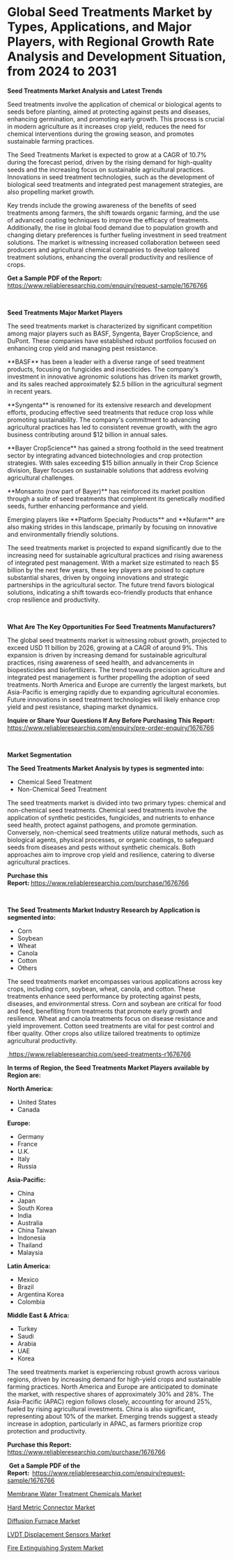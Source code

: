 <p><h1>Global Seed Treatments Market by Types, Applications, and Major Players, with Regional Growth Rate Analysis and Development Situation, from 2024 to 2031</h1></p><p><strong>Seed Treatments Market Analysis and Latest Trends</strong></p>
<p><p>Seed treatments involve the application of chemical or biological agents to seeds before planting, aimed at protecting against pests and diseases, enhancing germination, and promoting early growth. This process is crucial in modern agriculture as it increases crop yield, reduces the need for chemical interventions during the growing season, and promotes sustainable farming practices.</p><p>The Seed Treatments Market is expected to grow at a CAGR of 10.7% during the forecast period, driven by the rising demand for high-quality seeds and the increasing focus on sustainable agricultural practices. Innovations in seed treatment technologies, such as the development of biological seed treatments and integrated pest management strategies, are also propelling market growth.</p><p>Key trends include the growing awareness of the benefits of seed treatments among farmers, the shift towards organic farming, and the use of advanced coating techniques to improve the efficacy of treatments. Additionally, the rise in global food demand due to population growth and changing dietary preferences is further fueling investment in seed treatment solutions. The market is witnessing increased collaboration between seed producers and agricultural chemical companies to develop tailored treatment solutions, enhancing the overall productivity and resilience of crops.</p></p>
<p><strong>Get a Sample PDF of the Report:&nbsp;</strong> <a href="https://www.reliableresearchiq.com/enquiry/request-sample/1676766?utm_campaign=1132&utm_medium=2&utm_source=Github&utm_content=ia&utm_term=30092024&utm_id=seed-treatments">https://www.reliableresearchiq.com/enquiry/request-sample/1676766</a></p>
<p>&nbsp;</p>
<p><strong>Seed Treatments Major Market Players</strong></p>
<p><p>The seed treatments market is characterized by significant competition among major players such as BASF, Syngenta, Bayer CropScience, and DuPont. These companies have established robust portfolios focused on enhancing crop yield and managing pest resistance.</p><p>**BASF** has been a leader with a diverse range of seed treatment products, focusing on fungicides and insecticides. The company's investment in innovative agronomic solutions has driven its market growth, and its sales reached approximately $2.5 billion in the agricultural segment in recent years. </p><p>**Syngenta** is renowned for its extensive research and development efforts, producing effective seed treatments that reduce crop loss while promoting sustainability. The company's commitment to advancing agricultural practices has led to consistent revenue growth, with the agro business contributing around $12 billion in annual sales.</p><p>**Bayer CropScience** has gained a strong foothold in the seed treatment sector by integrating advanced biotechnologies and crop protection strategies. With sales exceeding $15 billion annually in their Crop Science division, Bayer focuses on sustainable solutions that address evolving agricultural challenges.</p><p>**Monsanto (now part of Bayer)** has reinforced its market position through a suite of seed treatments that complement its genetically modified seeds, further enhancing performance and yield.</p><p>Emerging players like **Platform Specialty Products** and **Nufarm** are also making strides in this landscape, primarily by focusing on innovative and environmentally friendly solutions.</p><p>The seed treatments market is projected to expand significantly due to the increasing need for sustainable agricultural practices and rising awareness of integrated pest management. With a market size estimated to reach $5 billion by the next few years, these key players are poised to capture substantial shares, driven by ongoing innovations and strategic partnerships in the agricultural sector. The future trend favors biological solutions, indicating a shift towards eco-friendly products that enhance crop resilience and productivity.</p></p>
<p>&nbsp;</p>
<p><strong>What Are The Key Opportunities For Seed Treatments Manufacturers?</strong></p>
<p><p>The global seed treatments market is witnessing robust growth, projected to exceed USD 11 billion by 2026, growing at a CAGR of around 9%. This expansion is driven by increasing demand for sustainable agricultural practices, rising awareness of seed health, and advancements in biopesticides and biofertilizers. The trend towards precision agriculture and integrated pest management is further propelling the adoption of seed treatments. North America and Europe are currently the largest markets, but Asia-Pacific is emerging rapidly due to expanding agricultural economies. Future innovations in seed treatment technologies will likely enhance crop yield and pest resistance, shaping market dynamics.</p></p>
<p><strong>Inquire or Share Your Questions If Any Before Purchasing This Report:</strong> <a href="https://www.reliableresearchiq.com/enquiry/pre-order-enquiry/1676766?utm_campaign=1132&utm_medium=2&utm_source=Github&utm_content=ia&utm_term=30092024&utm_id=seed-treatments">https://www.reliableresearchiq.com/enquiry/pre-order-enquiry/1676766</a></p>
<p>&nbsp;</p>
<p><strong>Market Segmentation</strong></p>
<p><strong>The Seed Treatments Market Analysis by types is segmented into:</strong></p>
<p><ul><li>Chemical Seed Treatment</li><li>Non-Chemical Seed Treatment</li></ul></p>
<p><p>The seed treatments market is divided into two primary types: chemical and non-chemical seed treatments. Chemical seed treatments involve the application of synthetic pesticides, fungicides, and nutrients to enhance seed health, protect against pathogens, and promote germination. Conversely, non-chemical seed treatments utilize natural methods, such as biological agents, physical processes, or organic coatings, to safeguard seeds from diseases and pests without synthetic chemicals. Both approaches aim to improve crop yield and resilience, catering to diverse agricultural practices.</p></p>
<p><strong>Purchase this Report:&nbsp;</strong><a href="https://www.reliableresearchiq.com/purchase/1676766?utm_campaign=1132&utm_medium=2&utm_source=Github&utm_content=ia&utm_term=30092024&utm_id=seed-treatments">https://www.reliableresearchiq.com/purchase/1676766</a></p>
<p>&nbsp;</p>
<p><strong>The Seed Treatments Market Industry Research by Application is segmented into:</strong></p>
<p><ul><li>Corn</li><li>Soybean</li><li>Wheat</li><li>Canola</li><li>Cotton</li><li>Others</li></ul></p>
<p><p>The seed treatments market encompasses various applications across key crops, including corn, soybean, wheat, canola, and cotton. These treatments enhance seed performance by protecting against pests, diseases, and environmental stress. Corn and soybean are critical for food and feed, benefiting from treatments that promote early growth and resilience. Wheat and canola treatments focus on disease resistance and yield improvement. Cotton seed treatments are vital for pest control and fiber quality. Other crops also utilize tailored treatments to optimize agricultural productivity.</p></p>
<p><a href="https://www.reliableresearchiq.com/seed-treatments-r1676766?utm_campaign=1132&utm_medium=2&utm_source=Github&utm_content=ia&utm_term=30092024&utm_id=seed-treatments">&nbsp;https://www.reliableresearchiq.com/seed-treatments-r1676766</a></p>
<p><strong>In terms of Region, the Seed Treatments Market Players available by Region are:</strong></p>
<p>
    <p> <strong> North America: </strong>
        <ul>
            <li>United States</li>
            <li>Canada</li>
        </ul>
        </p> 
    <p> <strong> Europe: </strong>
        <ul>
            <li>Germany</li>
            <li>France</li>
            <li>U.K.</li>
            <li>Italy</li>
            <li>Russia</li>
        </ul>
        </p> 
    <p> <strong> Asia-Pacific: </strong>
        <ul>
            <li>China</li>
            <li>Japan</li>
            <li>South Korea</li>
            <li>India</li>
            <li>Australia</li>
            <li>China Taiwan</li>
            <li>Indonesia</li>
            <li>Thailand</li>
            <li>Malaysia</li>
        </ul>
        </p> 
    <p> <strong> Latin America: </strong>
        <ul>
            <li>Mexico</li>
            <li>Brazil</li>
            <li>Argentina Korea</li>
            <li>Colombia</li>
        </ul>
        </p> 
    <p> <strong> Middle East & Africa: </strong>
        <ul>
            <li>Turkey</li>
            <li>Saudi</li>
            <li>Arabia</li>
            <li>UAE</li>
            <li>Korea</li>
        </ul>
    </p>
    </p>
<p><p>The seed treatments market is experiencing robust growth across various regions, driven by increasing demand for high-yield crops and sustainable farming practices. North America and Europe are anticipated to dominate the market, with respective shares of approximately 30% and 28%. The Asia-Pacific (APAC) region follows closely, accounting for around 25%, fueled by rising agricultural investments. China is also significant, representing about 10% of the market. Emerging trends suggest a steady increase in adoption, particularly in APAC, as farmers prioritize crop protection and productivity.</p></p>
<p><strong>Purchase this Report: </strong><a href="https://www.reliableresearchiq.com/purchase/1676766?utm_campaign=1132&utm_medium=2&utm_source=Github&utm_content=ia&utm_term=30092024&utm_id=seed-treatments">https://www.reliableresearchiq.com/purchase/1676766</a></p>
<p>&nbsp;<strong>Get a Sample PDF of the Report:&nbsp;&nbsp;</strong><a href="https://www.reliableresearchiq.com/enquiry/request-sample/1676766?utm_campaign=1132&utm_medium=2&utm_source=Github&utm_content=ia&utm_term=30092024&utm_id=seed-treatments">https://www.reliableresearchiq.com/enquiry/request-sample/1676766</a></p>
<p><strong></strong></p>
<p><p><a href="https://github.com/miisleuze/Market-Research-Report-List-1/blob/main/membrane-water-treatment-chemicals-market.md?utm_campaign=1132&utm_medium=2&utm_source=Github&utm_content=ia&utm_term=30092024&utm_id=seed-treatments">Membrane Water Treatment Chemicals Market</a></p><p><a href="https://issuu.com/reportprime-2/docs/hard-metric-connector-market-size-2_2b1123f5336d71?utm_campaign=1132&utm_medium=2&utm_source=Github&utm_content=ia&utm_term=30092024&utm_id=seed-treatments">Hard Metric Connector Market</a></p><p><a href="https://www.linkedin.com/pulse/diffusion-furnace-market-size-growth-trends-statistics-asbvc?utm_campaign=1132&utm_medium=2&utm_source=Github&utm_content=ia&utm_term=30092024&utm_id=seed-treatments">Diffusion Furnace Market</a></p><p><a href="https://issuu.com/reportprime-2/docs/lvdt-displacement-sensors-market-si_e61d19cee65f17?utm_campaign=1132&utm_medium=2&utm_source=Github&utm_content=ia&utm_term=30092024&utm_id=seed-treatments">LVDT Displacement Sensors Market</a></p><p><a href="https://www.linkedin.com/pulse/fire-extinguishing-system-industry-analysis-report-its-market-zrpjc?utm_campaign=1132&utm_medium=2&utm_source=Github&utm_content=ia&utm_term=30092024&utm_id=seed-treatments">Fire Extinguishing System Market</a></p></p>